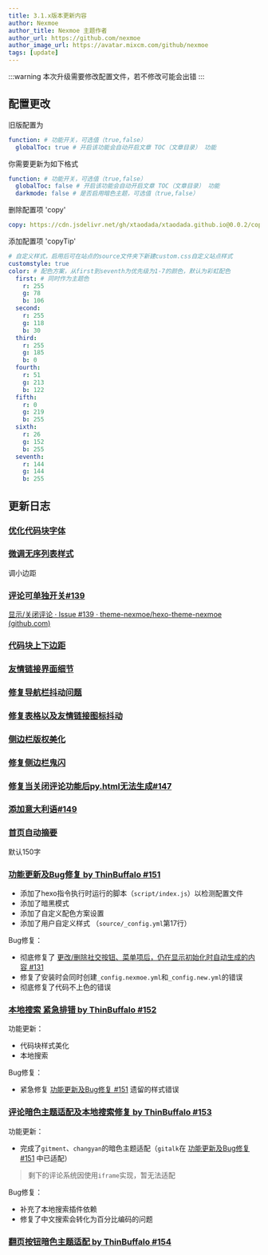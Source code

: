 ```yaml
---
title: 3.1.x版本更新内容
author: Nexmoe
author_title: Nexmoe 主题作者
author_url: https://github.com/nexmoe
author_image_url: https://avatar.mixcm.com/github/nexmoe
tags: [update]
---
```


:::warning
本次升级需要修改配置文件，若不修改可能会出错
:::

<!--more-->

## 配置更改

旧版配置为

```yaml
function: # 功能开关，可选值（true,false）
  globalToc: true # 开启该功能会自动开启文章 TOC（文章目录） 功能
```

你需要更新为如下格式

```yaml
function: # 功能开关，可选值（true,false）
  globalToc: false # 开启该功能会自动开启文章 TOC（文章目录） 功能
  darkmode: false # 是否启用暗色主题，可选值（true,false）
```

删除配置项 'copy'

```yaml
copy: https://cdn.jsdelivr.net/gh/xtaodada/xtaodada.github.io@0.0.2/copy.js
```

添加配置项 'copyTip'

```yaml
# 自定义样式，启用后可在站点的source文件夹下新建custom.css自定义站点样式
customstyle: true
color: # 配色方案，从first到seventh为优先级为1-7的颜色，默认为彩虹配色
  first: # 同时作为主题色
    r: 255 
    g: 78
    b: 106
  second:
    r: 255
    g: 118
    b: 30
  third:
    r: 255
    g: 185
    b: 0
  fourth:
    r: 51
    g: 213
    b: 122
  fifth:
    r: 0
    g: 219
    b: 255
  sixth:
    r: 26
    g: 152
    b: 255
  seventh:
    r: 144
    g: 144
    b: 255
```

## 更新日志

### [优化代码块字体](https://github.com/theme-nexmoe/hexo-theme-nexmoe/commit/aa3c1cd754d79a07a22937698f7559d24b7d6721)



### [微调无序列表样式](https://github.com/theme-nexmoe/hexo-theme-nexmoe/commit/423263eba41fae0cbdd39e5592eefce946d91fc9)

调小边距



### [评论可单独开关#139](https://github.com/theme-nexmoe/hexo-theme-nexmoe/commit/faf42407cd5c07400c27691c60b60c1f141c0b6d) 

[显示/关闭评论 · Issue #139 · theme-nexmoe/hexo-theme-nexmoe (github.com)](https://github.com/theme-nexmoe/hexo-theme-nexmoe/issues/139)



### [代码块上下边距](https://github.com/theme-nexmoe/hexo-theme-nexmoe/commit/922f24bd2177e0f93dde7d29acd7b4879d478d55)



### [友情链接界面细节](https://github.com/theme-nexmoe/hexo-theme-nexmoe/commit/12604a2f147746f0a4676a0c6319532efe406d13)



### [修复导航栏抖动问题](https://github.com/theme-nexmoe/hexo-theme-nexmoe/commit/7771f1f1adc03213fac749535af37fb4523badbd)



### [修复表格以及友情链接图标抖动](https://github.com/theme-nexmoe/hexo-theme-nexmoe/commit/8f2e9d89fc1f58f170d58da598b855065be76233)



### [侧边栏版权美化](https://github.com/theme-nexmoe/hexo-theme-nexmoe/commit/8210bd1bae31c470d4527377c05cb18a9268fe75)



### [修复侧边栏鬼闪](https://github.com/theme-nexmoe/hexo-theme-nexmoe/commit/1410fced83829e2cc8a1729d160bfb39a064dd13)



### [修复当关闭评论功能后py.html无法生成#147](https://github.com/theme-nexmoe/hexo-theme-nexmoe/issues/147)



### [添加意大利语#149](https://github.com/theme-nexmoe/hexo-theme-nexmoe/pull/149)



### [首页自动摘要](https://github.com/theme-nexmoe/hexo-theme-nexmoe/commit/e46877d40cbeca778c8976a9c69f539fe72bdad2)

默认150字



### [功能更新及Bug修复 by ThinBuffalo #151](https://github.com/theme-nexmoe/hexo-theme-nexmoe/pull/151)

- 添加了hexo指令执行时运行的脚本（`script/index.js`）以检测配置文件
- 添加了暗黑模式
- 添加了自定义配色方案设置
- 添加了用户自定义样式 （`source/_config.yml`第17行）

Bug修复：

- 彻底修复了 [更改/删除社交按钮、菜单项后，仍在显示初始化时自动生成的内容 #131](https://github.com/theme-nexmoe/hexo-theme-nexmoe/issues/131)
- 修复了安装时会同时创建`_config.nexmoe.yml`和`_config.new.yml`的错误
- 彻底修复了代码不上色的错误



### [本地搜索 紧急排错 by ThinBuffalo #152](https://github.com/theme-nexmoe/hexo-theme-nexmoe/pull/152)

功能更新：

- 代码块样式美化
- 本地搜索

Bug修复：

- 紧急修复 [功能更新及Bug修复 #151](https://github.com/theme-nexmoe/hexo-theme-nexmoe/pull/151) 遗留的样式错误



### [评论暗色主题适配及本地搜索修复 by ThinBuffalo #153](https://github.com/theme-nexmoe/hexo-theme-nexmoe/pull/153)

功能更新：

- 完成了`gitment`、`changyan`的暗色主题适配（`gitalk`在 [功能更新及Bug修复 #151](https://github.com/theme-nexmoe/hexo-theme-nexmoe/pull/151) 中已适配）

> 剩下的评论系统因使用`iframe`实现，暂无法适配

Bug修复：

- 补充了本地搜索插件依赖
- 修复了中文搜索会转化为百分比编码的问题



### [翻页按钮暗色主题适配 by ThinBuffalo #154](https://github.com/theme-nexmoe/hexo-theme-nexmoe/pull/154)

